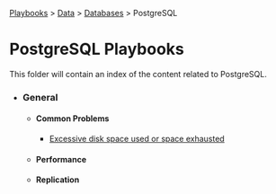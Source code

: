 [Playbooks](../../../README.md) > [Data](../../README.md) > [Databases](../README.md) > PostgreSQL 
# PostgreSQL Playbooks
This folder will contain an index of the content related to PostgreSQL.    

* ### General
  * #### Common Problems
    * [Excessive disk space used or space exhausted](general/common-problems/pb_storage_excessive.md)
  * #### Performance
  * #### Replication


